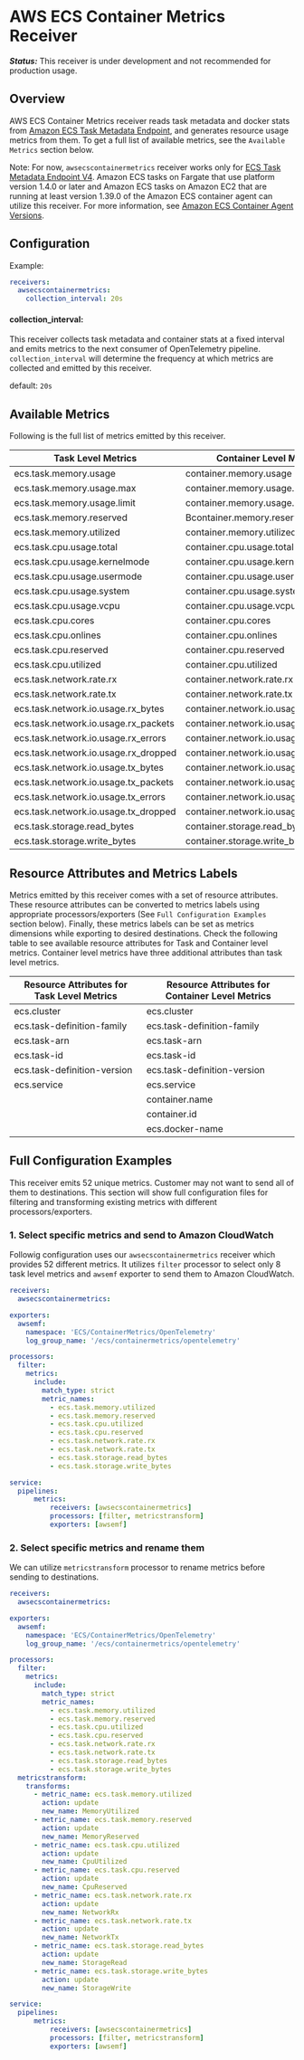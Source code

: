 # AWS ECS Container Metrics Receiver

***Status:***
This receiver is under development and not recommended for production usage.

## Overview

AWS ECS Container Metrics receiver reads task metadata and docker stats from [Amazon ECS Task Metadata Endpoint](https://docs.aws.amazon.com/AmazonECS/latest/developerguide/task-metadata-endpoint.html), and generates resource usage metrics from them. To get a full list of available metrics, see the `Available Metrics` section below.

Note: For now, `awsecscontainermetrics` receiver works only for [ECS Task Metadata Endpoint V4](https://docs.aws.amazon.com/AmazonECS/latest/developerguide/task-metadata-endpoint-v4.html). Amazon ECS tasks on Fargate that use platform version 1.4.0 or later and Amazon ECS tasks on Amazon EC2 that are running at least version 1.39.0 of the Amazon ECS container agent can utilize this receiver. For more information, see [Amazon ECS Container Agent Versions](https://docs.aws.amazon.com/AmazonECS/latest/developerguide/ecs-agent-versions.html).


## Configuration

Example:

```yaml
receivers:
  awsecscontainermetrics:
    collection_interval: 20s
```

#### collection_interval:

This receiver collects task metadata and container stats at a fixed interval and emits metrics to the next consumer of OpenTelemetry pipeline. `collection_interval` will determine the frequency at which metrics are collected and emitted by this receiver.

default: `20s`


## Available Metrics
Following is the full list of metrics emitted by this receiver.

Task Level Metrics | Container Level Metrics | Unit 
------------ | ------------- | --------------------
ecs.task.memory.usage | container.memory.usage | Bytes
ecs.task.memory.usage.max | container.memory.usage.max | Bytes
ecs.task.memory.usage.limit | container.memory.usage.limit | Bytes
ecs.task.memory.reserved | Bcontainer.memory.reserved | Megabytes
ecs.task.memory.utilized | container.memory.utilized | Megabytes
ecs.task.cpu.usage.total | container.cpu.usage.total | Nanoseconds
ecs.task.cpu.usage.kernelmode | container.cpu.usage.kernelmode | Nanoseconds
ecs.task.cpu.usage.usermode | container.cpu.usage.usermode | Nanoseconds
ecs.task.cpu.usage.system | container.cpu.usage.system | Nanoseconds
ecs.task.cpu.usage.vcpu | container.cpu.usage.vcpu | vCPU
ecs.task.cpu.cores | container.cpu.cores | Count
ecs.task.cpu.onlines | container.cpu.onlines | Count
ecs.task.cpu.reserved | container.cpu.reserved | vCPU
ecs.task.cpu.utilized | container.cpu.utilized | Percent
ecs.task.network.rate.rx	| container.network.rate.rx	| Bytes/Second
ecs.task.network.rate.tx	| container.network.rate.tx	| Bytes/Second
ecs.task.network.io.usage.rx_bytes	| container.network.io.usage.rx_bytes	| Bytes
ecs.task.network.io.usage.rx_packets	| container.network.io.usage.rx_packets	| Count
ecs.task.network.io.usage.rx_errors |	container.network.io.usage.rx_errors	| Count
ecs.task.network.io.usage.rx_dropped |	container.network.io.usage.rx_dropped	| Count
ecs.task.network.io.usage.tx_bytes | container.network.io.usage.tx_bytes	| Bytes
ecs.task.network.io.usage.tx_packets	| container.network.io.usage.tx_packets	| Count
ecs.task.network.io.usage.tx_errors	| container.network.io.usage.tx_errors	| Count
ecs.task.network.io.usage.tx_dropped	| container.network.io.usage.tx_dropped	| Count
ecs.task.storage.read_bytes | container.storage.read_bytes| Bytes
ecs.task.storage.write_bytes | container.storage.write_bytes | Bytes


## Resource Attributes and Metrics Labels
Metrics emitted by this receiver comes with a set of resource attributes. These resource attributes can be converted to metrics labels using appropriate processors/exporters (See `Full Configuration Examples` section below). Finally, these metrics labels can be set as metrics dimensions while exporting to desired destinations. Check the following table to see available resource attributes for Task and Container level metrics. Container level metrics have three additional attributes than task level metrics.

Resource Attributes for Task Level Metrics | Resource Attributes for Container Level Metrics
------------ | -------------
ecs.cluster | ecs.cluster
ecs.task-definition-family | ecs.task-definition-family
ecs.task-arn | ecs.task-arn
ecs.task-id | ecs.task-id
ecs.task-definition-version | ecs.task-definition-version
ecs.service | ecs.service
&nbsp; | container.name
&nbsp; | container.id
&nbsp; | ecs.docker-name 

## Full Configuration Examples
This receiver emits 52 unique metrics. Customer may not want to send all of them to destinations. This section will show full configuration files for filtering and transforming existing metrics with different processors/exporters. 

### 1. Select specific metrics and send to Amazon CloudWatch
Followig configuration uses our `awsecscontainermetrics` receiver which provides 52 different metrics. It utilizes `filter` processor to select only 8 task level metrics and `awsemf` exporter to send them to Amazon CloudWatch. 

```yaml
receivers:
  awsecscontainermetrics:

exporters:
  awsemf:
    namespace: 'ECS/ContainerMetrics/OpenTelemetry'
    log_group_name: '/ecs/containermetrics/opentelemetry'

processors:
  filter:
    metrics:
      include:
        match_type: strict
        metric_names:
          - ecs.task.memory.utilized
          - ecs.task.memory.reserved
          - ecs.task.cpu.utilized
          - ecs.task.cpu.reserved
          - ecs.task.network.rate.rx
          - ecs.task.network.rate.tx
          - ecs.task.storage.read_bytes
          - ecs.task.storage.write_bytes

service:
  pipelines:
      metrics:
          receivers: [awsecscontainermetrics]
          processors: [filter, metricstransform]
          exporters: [awsemf]
```


### 2. Select specific metrics and rename them

We can utilize `metricstransform` processor to rename metrics before sending to destinations.

```yaml
receivers:
  awsecscontainermetrics:

exporters:
  awsemf:
    namespace: 'ECS/ContainerMetrics/OpenTelemetry'
    log_group_name: '/ecs/containermetrics/opentelemetry'

processors:
  filter:
    metrics:
      include:
        match_type: strict
        metric_names:
          - ecs.task.memory.utilized
          - ecs.task.memory.reserved
          - ecs.task.cpu.utilized
          - ecs.task.cpu.reserved
          - ecs.task.network.rate.rx
          - ecs.task.network.rate.tx
          - ecs.task.storage.read_bytes
          - ecs.task.storage.write_bytes
  metricstransform:
    transforms:
      - metric_name: ecs.task.memory.utilized
        action: update
        new_name: MemoryUtilized
      - metric_name: ecs.task.memory.reserved
        action: update
        new_name: MemoryReserved
      - metric_name: ecs.task.cpu.utilized
        action: update
        new_name: CpuUtilized
      - metric_name: ecs.task.cpu.reserved
        action: update
        new_name: CpuReserved
      - metric_name: ecs.task.network.rate.rx
        action: update
        new_name: NetworkRx
      - metric_name: ecs.task.network.rate.tx
        action: update
        new_name: NetworkTx
      - metric_name: ecs.task.storage.read_bytes
        action: update
        new_name: StorageRead
      - metric_name: ecs.task.storage.write_bytes
        action: update
        new_name: StorageWrite

service:
  pipelines:
      metrics:
          receivers: [awsecscontainermetrics]
          processors: [filter, metricstransform]
          exporters: [awsemf]
```